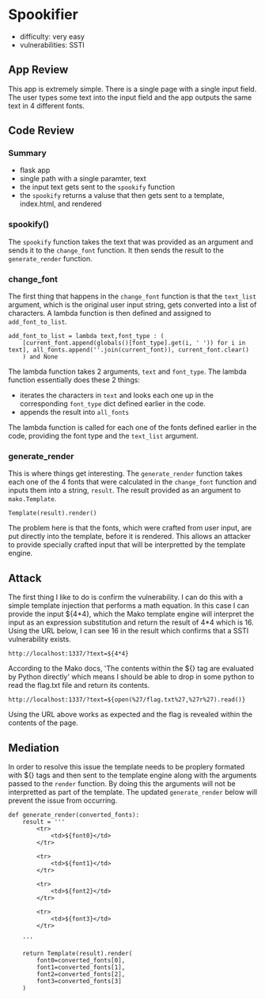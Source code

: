# Spookifier
- difficulty: very easy
- vulnerabilities: SSTI

## App Review
This app is extremely simple.  There is a single page with a single input field.  The user types some text into the input field and the app outputs the same text in 4 different fonts.

## Code Review

### Summary
- flask app
- single path with a single paramter, text
- the input text gets sent to the ```spookify``` function
- the ```spookify``` returns a valuse that then gets sent to a template, index.html, and rendered

### spookify()
The ```spookify``` function takes the text that was provided as an argument and sends it to the ```change_font``` function.  It then sends the result to the ```generate_render``` function.

### change_font
The first thing that happens in the ```change_font``` function is that the ```text_list``` argument, which is the original user input string, gets converted into a list of characters.  A lambda function is then defined and assigned to ```add_font_to_list```.
```
add_font_to_list = lambda text,font_type : (
	[current_font.append(globals()[font_type].get(i, ' ')) for i in text], all_fonts.append(''.join(current_font)), current_font.clear()
	) and None
```
The lambda function takes 2 arguments, ```text``` and ```font_type```.  The lambda function essentially does these 2 things:
- iterates the characters in ```text``` and looks each one up in the corresponding ```font_type``` dict defined earlier in the code.
- appends the result into ```all_fonts```

The lambda function is called for each one of the fonts defined earlier in the code, providing the font type and the ```text_list``` argument.

### generate_render
This is where things get interesting.  The ```generate_render``` function takes each one of the 4 fonts that were calculated in the ```change_font``` function and inputs them into a string, ```result```.  The result provided as an argument to ```mako.Template```.
```
Template(result).render()
```
The problem here is that the fonts, which were crafted from user input, are put directly into the template, before it is rendered.  This allows an attacker to provide specially crafted input that will be interpretted by the template engine.

## Attack
The first thing I like to do is confirm the vulnerability.  I can do this with a simple template injection that performs a math equation.  In this case I can provide the input ${4\*4}, which the Mako template engine will interpret the input as an expression substitution and return the result of 4\*4 which is 16.  Using the URL below, I can see 16 in the result which confirms that a SSTI vulnerability exists.
```
http://localhost:1337/?text=${4*4}
```
According to the Mako docs, 'The contents within the ${} tag are evaluated by Python directly' which means I should be able to drop in some python to read the flag.txt file and return its contents.
```
http://localhost:1337/?text=${open(%27/flag.txt%27,%27r%27).read()}
```
Using the URL above works as expected and the flag is revealed within the contents of the page.
## Mediation
In order to resolve this issue the template needs to be proplery formated with ${} tags and then sent to the template engine along with the arguments passed to the ```render``` function.  By doing this the arguments will not be interpretted as part of the template.  The updated ```generate_render``` below will prevent the issue from occurring.
```
def generate_render(converted_fonts):
	result = '''
		<tr>
			<td>${font0}</td>
        </tr>
        
		<tr>
        	<td>${font1}</td>
        </tr>
        
		<tr>
        	<td>${font2}</td>
        </tr>
        
		<tr>
        	<td>${font3}</td>
        </tr>

	'''
	
	return Template(result).render(
		font0=converted_fonts[0],
		font1=converted_fonts[1],
		font2=converted_fonts[2],
		font3=converted_fonts[3]
	)
```